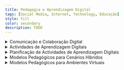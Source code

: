 ```yaml
---
title: Pedagogia e Aprendizagem Digital
tags: [Social Media, Internet, Technology, Educação]
style: fill
color: secondary
description: TODO
---
```




<details>

<summary> Comunicação e Colaboração Digital </summary>
<h4> Educação Digital em Rede – Princípios para o Design Pedagógico em Tempos de Pandemia</h4>
<br>
<p>
O documento aborda a transição forçada para a educação digital devido à pandemia da COVID-19, destacando os desafios e as oportunidades geradas por este cenário. Embora o ensino remoto emergencial tenha sido uma resposta imediata, é fundamental evoluir para um modelo sustentável de Educação Digital em Rede, mais híbrido e integrado. Defende-se que o digital não deve ser apenas um meio de transmissão de conteúdos, mas sim um ambiente ativo que favorece a colaboração, a interação e a construção do conhecimento.
Explora-se o conceito de Ecossistemas de Aprendizagem Digitais, onde as salas de aula passam a ser espaços interligados com recursos tecnológicos, redes de conhecimento e metodologias inovadoras. Para isso, é necessário um planeamento pedagógico adequado, que contemple não só a infraestrutura tecnológica, mas também a capacitação de professores e alunos para trabalharem eficazmente em ambientes digitais. O documento enfatiza ainda a importância de metodologias pedagógicas centradas no estudante, onde a aprendizagem colaborativa e a avaliação digital são elementos-chave para o sucesso deste novo modelo educativo.
</p>

<ul>
  <li>
    <h4>Educação Digital em Rede</h4>
    <ul>
      <li>
        <p><strong>Transição do Ensino Remoto Emergencial para um Modelo Sustentável:</strong> A pandemia acelerou a adoção do ensino digital, mas é necessário evoluir para práticas mais estruturadas e eficazes.</p>
      </li>
      <li>
        <p><strong>Aprendizagem Híbrida:</strong> Integração de elementos presenciais e digitais, promovendo um ensino mais flexível e dinâmico.</p>
      </li>
      <li>
        <p><strong>Uso do Digital como Elemento Ativo:</strong> As tecnologias devem ir além da transmissão de conteúdos, facilitando a interação, a colaboração e a personalização da aprendizagem.</p>
      </li>
    </ul>
  </li>

  <li>
    <h4>Ecossistemas de Aprendizagem Digitais</h4>
    <ul>
      <li>
        <p><strong>Ambientes de Aprendizagem Conectados:</strong> Salas de aula interligadas a redes de conhecimento, recursos digitais e metodologias inovadoras.</p>
      </li>
      <li>
        <p><strong>Integração de Tecnologias:</strong> Uso de plataformas digitais, ferramentas colaborativas e recursos multimédia para enriquecer o ensino.</p>
      </li>
      <li>
        <p><strong>Repensar o Papel do Professor:</strong> O docente assume um papel de mediador e facilitador da aprendizagem, incentivando a autonomia dos estudantes.</p>
      </li>
    </ul>
  </li>

  <li>
    <h4>Metodologias Pedagógicas Centrada no Estudante</h4>
    <ul>
      <li>
        <p><strong>Aprendizagem Colaborativa:</strong> Encorajar o trabalho em grupo e a construção conjunta do conhecimento através de ferramentas digitais.</p>
      </li>
      <li>
        <p><strong>Avaliação Digital:</strong> Implementação de novas estratégias de avaliação online, como autoavaliação, coavaliação e feedback contínuo.</p>
      </li>
      <li>
        <p><strong>Inclusão e Acessibilidade:</strong> Garantir que todos os alunos tenham acesso igualitário aos recursos e possam participar ativamente no ambiente digital.</p>
      </li>
    </ul>
  </li>

  <li>
    <p>A crise pandémica evidenciou a necessidade de transformar a educação digital numa prática estruturada e sustentável. Para isso, é essencial investir em formação docente, infraestrutura tecnológica e novas metodologias pedagógicas que aproveitem o potencial das tecnologias digitais para criar um ensino mais interativo, acessível e eficaz.</p>
  </li>
</ul>

</details>

<details>

<summary> Actividades de Aprendizagem Digitais </summary>
<p> O livro <em>"E-tivities: The Key to Active Online Learning"</em>, de Gilly Salmon, propõe um modelo estruturado para promover a aprendizagem activa online através de actividades assíncronas e colaborativas. As e-tivities são definidas como tarefas educativas motivadoras, conduzidas por um e-moderador, que visam fomentar a interação escrita entre os participantes. O modelo proposto organiza-se em cinco etapas progressivas que guiam o estudante da fase de acesso inicial até à autonomia na construção do conhecimento. </p> 
<p> Apesar de ser um guia prático com exemplos úteis, a obra é criticada pela ausência de fundamentação teórica sólida e pela falta de clareza conceptual. No entanto, continua a ser uma referência importante para quem pretende desenhar experiências de aprendizagem online baseadas na interação e no envolvimento ativo dos participantes. </p> 
<ul> 
    <li>    
    <p><strong>Definição de E-tivities:</strong> Atividades online motivadoras, conduzidas por e-moderadores, baseadas em mensagens escritas e interação assíncrona.</p></li> 
    <li><p><strong>Características principais:</strong> São fáceis de implementar, pouco dispendiosas, focadas na colaboração e adaptáveis a vários contextos educativos.</p></li> 
    <li><p><strong>Modelo das Cinco Etapas:</strong></p> 
<ul> <li><p><strong>Etapa 1 – Acesso e motivação:</strong> Apoio técnico e motivacional inicial para facilitar a entrada no ambiente virtual.</p></li> 
    <li><p><strong>Etapa 2 – Socialização online:</strong> Criação de laços sociais e microcomunidades entre os participantes.</p></li> 
    <li><p><strong>Etapa 3 – Troca de informação:</strong> Partilha de conhecimentos e recursos de forma colaborativa.</p></li> 
    <li><p><strong>Etapa 4 – Construção de conhecimento:</strong> Desenvolvimento de pensamento crítico e reflexão através da interação.</p></li> 
    <li><p><strong>Etapa 5 – Desenvolvimento:</strong> Autonomia na aprendizagem, autorreflexão e aplicação prática do conhecimento.</p></li> 
</ul> 
</li> 

<p>Aspectos críticos: Falta de enquadramento teórico, ausência de definições rigorosas e fracas transições entre capítulos.</p> 
<p>Utilidade prática: Útil para professores e formadores que pretendem estruturar e dinamizar atividades online com foco na participação ativa dos alunos.</p> 
</ul>
</details>


<details>

<summary> Planificação de Actividades de Aprendizagem Digitais </summary>

</details>

<details>

<summary> Modelos Pedagógicos para Cenários Híbridos</summary>

</details>

<details>

<summary> Modelos Pedagógicos para Ambientes Virtuais</summary>

</details>